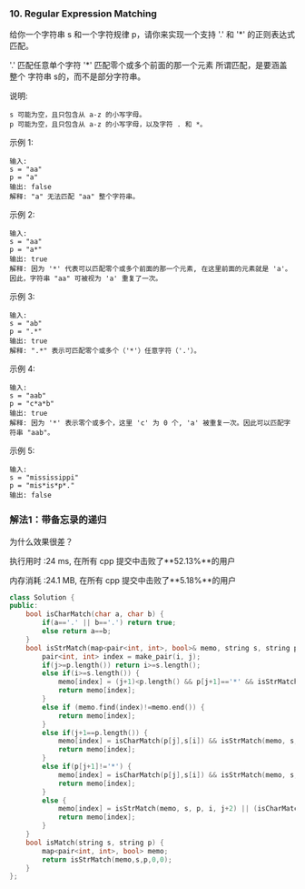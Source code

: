 ### 10. Regular Expression Matching

给你一个字符串 s 和一个字符规律 p，请你来实现一个支持 '.' 和 '*' 的正则表达式匹配。

'.' 匹配任意单个字符
'*' 匹配零个或多个前面的那一个元素
所谓匹配，是要涵盖 整个 字符串 s的，而不是部分字符串。

说明:
```
s 可能为空，且只包含从 a-z 的小写字母。
p 可能为空，且只包含从 a-z 的小写字母，以及字符 . 和 *。
```

示例 1:
```
输入:
s = "aa"
p = "a"
输出: false
解释: "a" 无法匹配 "aa" 整个字符串。
```
示例 2:
```
输入:
s = "aa"
p = "a*"
输出: true
解释: 因为 '*' 代表可以匹配零个或多个前面的那一个元素, 在这里前面的元素就是 'a'。因此，字符串 "aa" 可被视为 'a' 重复了一次。
```
示例 3:
```
输入:
s = "ab"
p = ".*"
输出: true
解释: ".*" 表示可匹配零个或多个（'*'）任意字符（'.'）。
```
示例 4:
```
输入:
s = "aab"
p = "c*a*b"
输出: true
解释: 因为 '*' 表示零个或多个，这里 'c' 为 0 个, 'a' 被重复一次。因此可以匹配字符串 "aab"。
```
示例 5:
```
输入:
s = "mississippi"
p = "mis*is*p*."
输出: false
```



### 解法1：带备忘录的递归

为什么效果很差？

执行用时 :24 ms, 在所有 cpp 提交中击败了**52.13%**的用户

内存消耗 :24.1 MB, 在所有 cpp 提交中击败了**5.18%**的用户


```cpp
class Solution {
public:
    bool isCharMatch(char a, char b) {
        if(a=='.' || b=='.') return true;
        else return a==b;
    }
    bool isStrMatch(map<pair<int, int>, bool>& memo, string s, string p, int i, int j) {
        pair<int, int> index = make_pair(i, j);
        if(j>=p.length()) return i>=s.length();
        else if(i>=s.length()) {
            memo[index] = (j+1)<p.length() && p[j+1]=='*' && isStrMatch(memo, s, p, i, j+2);
            return memo[index];
        }
        else if (memo.find(index)!=memo.end()) {
            return memo[index];
        }
        else if(j+1==p.length()) {
            memo[index] = isCharMatch(p[j],s[i]) && isStrMatch(memo, s, p, i+1, j+1);
            return memo[index];
        }
        else if(p[j+1]!='*') {
            memo[index] = isCharMatch(p[j],s[i]) && isStrMatch(memo, s, p, i+1, j+1);
            return memo[index];
        }
        else {
            memo[index] = isStrMatch(memo, s, p, i, j+2) || (isCharMatch(p[j],s[i]) && isStrMatch(memo, s, p, i+1, j));
            return memo[index];
        }
    }
    bool isMatch(string s, string p) {
        map<pair<int, int>, bool> memo;
        return isStrMatch(memo,s,p,0,0);
    }
};
```

